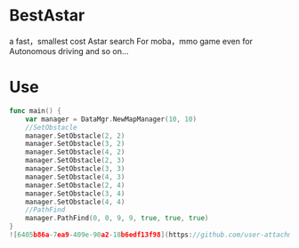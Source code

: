 # BestAstar
a fast，smallest cost Astar search For moba，mmo game even for Autonomous driving and so on...
# Use
```go
func main() {
	var manager = DataMgr.NewMapManager(10, 10)
	//SetObstacle
	manager.SetObstacle(2, 2)
	manager.SetObstacle(3, 2)
	manager.SetObstacle(4, 2)
	manager.SetObstacle(2, 3)
	manager.SetObstacle(3, 3)
	manager.SetObstacle(4, 3)
	manager.SetObstacle(2, 4)
	manager.SetObstacle(3, 4)
	manager.SetObstacle(4, 4)
	//PathFind
	manager.PathFind(0, 0, 9, 9, true, true, true)
}
![6405b86a-7ea9-409e-90a2-18b6edf13f98](https://github.com/user-attachments/assets/13a60ff3-37cc-4698-acc4-57b6d1e039ed)
